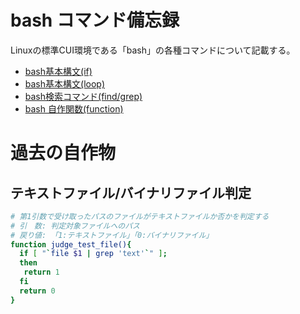 # bash コマンド備忘録

Linuxの標準CUI環境である「bash」の各種コマンドについて記載する。

- [bash基本構文(if)](./bash_if.md)
- [bash基本構文(loop)](./bash_loop.md)
- [bash検索コマンド(find/grep)](./find_grep.md)
- [bash 自作関数(function)](./bash_function.md)


# 過去の自作物

## テキストファイル/バイナリファイル判定

```bash
# 第1引数で受け取ったパスのファイルがテキストファイルか否かを判定する
# 引　数: 判定対象ファイルへのパス
# 戻り値: 「1:テキストファイル」「0:バイナリファイル」
function judge_test_file(){
  if [ "`file $1 | grep 'text'`" ];
  then 
   return 1
  fi
  return 0
}
```